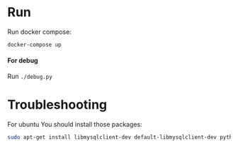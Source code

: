 # Run
Run docker compose:
```bash
docker-compose up
```

#### For debug
Run `./debug.py`

# Troubleshooting
For ubuntu You should install those packages:
```bash
sudo apt-get install libmysqlclient-dev default-libmysqlclient-dev python3 python-dev python3-dev build-essential libssl-dev libffi-dev libxml2-dev libxslt1-dev zlib1g-dev python-pip # Debian / Ubuntu
```